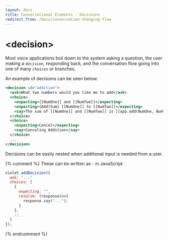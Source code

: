 ```yaml
---
layout: docs
title: Conversational Elements - Decisions
redirect_from: /docs/conversation-changing-flow
---
```

# &lt;decision&gt;
Most voice applications boil down to the system asking a question, the user making a `decision`, responding back, and the conversation flow going into one of many `choices` or branches.

An example of decisions can be seen below:

```xml
<decision id="addition">
  <ask>What two numbers would you like me to add</ask>
  <choice>
    <expecting>[[NumOne]] and [[NumTwo]]</expecting>
    <expecting>{Add|Sum} [[NumOne]] to [[NumTwo]]</expecting>
    <say>The sum of [[NumOne]] and [[NumTwo]] is [[app.add(NumOne, NumTwo)]]</say>
  </choice>
  <choice>
    <expecting>Cancel</expecting>
    <say>Canceling Addition</say>
  </choice>
  ...
</decision>
```
Decisions can be easily nested when additional input is needed from a user.

{% comment %}
These can be written as - in JavaScript:
```javascript
violet.addDecision({
  ask: "..."
  choices: [
    {
      expecting: "",
      resolve: (response)=>{
        response.say("...");
      }
    },
    //...
  ]
});
```
{% endcomment %}

